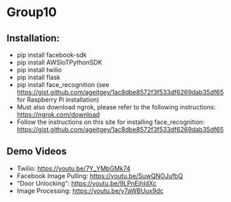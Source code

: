# Group10

## Installation:
- pip install facebook-sdk
- pip install AWSIoTPythonSDK
- pip install twilio
- pip install flask
- pip install face_recognition   (see https://gist.github.com/ageitgey/1ac8dbe8572f3f533df6269dab35df65 for Raspberry Pi installation)
- Must also download ngrok, please refer to the following instructions: https://ngrok.com/download
- Follow the instructions on this site for installing face_recognition:          https://gist.github.com/ageitgey/1ac8dbe8572f3f533df6269dab35df65

## Demo Videos
- Twilio: https://youtu.be/7Y_YMbGMk74
- Facebook Image Pulling: https://youtu.be/SuwQNOJufbQ
- "Door Unlocking": https://youtu.be/9LPnEjhIdXc
- Image Processing: https://youtu.be/y7aWBUux9dc
